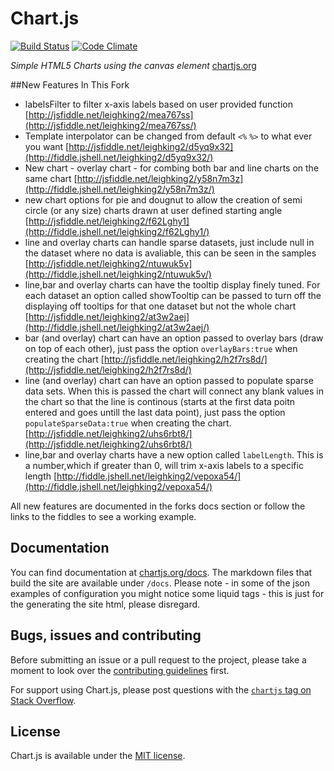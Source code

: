 # Chart.js 

[![Build Status](https://travis-ci.org/nnnick/Chart.js.svg?branch=master)](https://travis-ci.org/nnnick/Chart.js) [![Code Climate](https://codeclimate.com/github/nnnick/Chart.js/badges/gpa.svg)](https://codeclimate.com/github/nnnick/Chart.js)


*Simple HTML5 Charts using the canvas element* [chartjs.org](http://www.chartjs.org)

##New Features In This Fork
 - labelsFilter to filter x-axis labels based on user provided function [http://jsfiddle.net/leighking2/mea767ss](http://jsfiddle.net/leighking2/mea767ss/)
 - Template interpolator can be changed from default `<%` `%>` to what ever you want [http://jsfiddle.net/leighking2/d5yq9x32](http://fiddle.jshell.net/leighking2/d5yq9x32/)
 - New chart - overlay chart - for combing both bar and line charts on the same chart [http://jsfiddle.net/leighking2/y58n7m3z](http://fiddle.jshell.net/leighking2/y58n7m3z/)
 - new chart options for pie and dougnut to allow the creation of semi circle (or any size) charts drawn at user defined starting angle [http://jsfiddle.net/leighking2/f62Lghy1](http://fiddle.jshell.net/leighking2/f62Lghy1/)
 - line and overlay charts can handle sparse datasets, just include null in the dataset where no data is avaliable, this can be seen in the samples [http://jsfiddle.net/leighking2/ntuwuk5v](http://fiddle.jshell.net/leighking2/ntuwuk5v/)
 - line,bar and overlay charts can have the tooltip display finely tuned. For each dataset an option called showTooltip can be passed to turn off the displaying off tooltips for that one dataset but not the whole chart [http://jsfiddle.net/leighking2/at3w2aej](http://fiddle.jshell.net/leighking2/at3w2aej/)
 - bar (and overlay) chart can have an option passed to overlay bars (draw on top of each other), just pass the option `overlayBars:true` when creating the chart [http://jsfiddle.net/leighking2/h2f7rs8d/](http://jsfiddle.net/leighking2/h2f7rs8d/)
 - line (and overlay) chart can have an option passed to populate sparse data sets. When this is passed the chart will connect any blank values in the chart so that the line is continous (starts at the first data poitn entered and goes untill the last data point), just pass the option `populateSparseData:true` when creating the chart. [http://jsfiddle.net/leighking2/uhs6rbt8/](http://jsfiddle.net/leighking2/uhs6rbt8/)
 - line,bar and overlay charts have a new option called `labelLength`. This is a number,which if greater than 0, will trim x-axis labels to a specific length [http://fiddle.jshell.net/leighking2/vepoxa54/](http://fiddle.jshell.net/leighking2/vepoxa54/)

All new features are documented in the forks docs section or follow the links to the fiddles to see a working example.
## Documentation

You can find documentation at [chartjs.org/docs](http://www.chartjs.org/docs/). The markdown files that build the site are available under `/docs`. Please note - in some of the json examples of configuration you might notice some liquid tags - this is just for the generating the site html, please disregard.

## Bugs, issues and contributing

Before submitting an issue or a pull request to the project, please take a moment to look over the [contributing guidelines](https://github.com/nnnick/Chart.js/blob/master/CONTRIBUTING.md) first.

For support using Chart.js, please post questions with the [`chartjs` tag on Stack Overflow](http://stackoverflow.com/questions/tagged/chartjs).

## License


Chart.js is available under the [MIT license](http://opensource.org/licenses/MIT).

